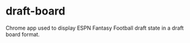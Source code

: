 # draft-board
Chrome app used to display ESPN Fantasy Football draft state in a draft board format.
